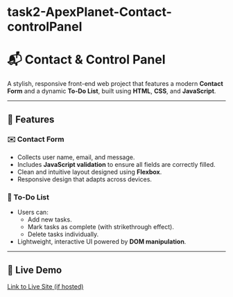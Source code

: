 # task2-ApexPlanet-Contact-controlPanel
# 📬 Contact & Control Panel

A stylish, responsive front-end web project that features a modern **Contact Form** and a dynamic **To-Do List**, built using **HTML**, **CSS**, and **JavaScript**.

---

## 🚀 Features

### ✉️ Contact Form
- Collects user name, email, and message.
- Includes **JavaScript validation** to ensure all fields are correctly filled.
- Clean and intuitive layout designed using **Flexbox**.
- Responsive design that adapts across devices.

### 📝 To-Do List
- Users can:
  - Add new tasks.
  - Mark tasks as complete (with strikethrough effect).
  - Delete tasks individually.
- Lightweight, interactive UI powered by **DOM manipulation**.






---


## 🔗 Live Demo
[Link to Live Site (if hosted)](https://www.linkedin.com/posts/aishwarya-sriramula-630597323_html-css-javascript-activity-7330637328253612032-Fk2t?utm_source=social_share_send&utm_medium=member_desktop_web&rcm=ACoAAFHHN8QBd1x-n0zKEEUYi1SLLVQlbn2JxjU)


